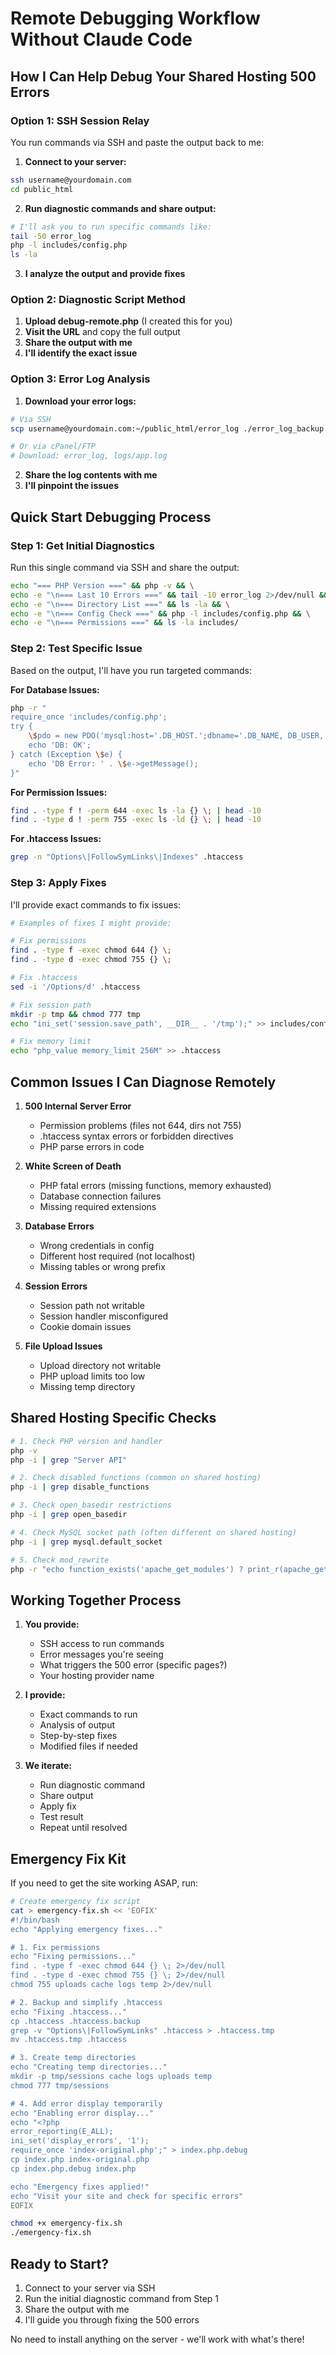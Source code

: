 # Remote Debugging Workflow Without Claude Code

## How I Can Help Debug Your Shared Hosting 500 Errors

### Option 1: SSH Session Relay
You run commands via SSH and paste the output back to me:

1. **Connect to your server:**
```bash
ssh username@yourdomain.com
cd public_html
```

2. **Run diagnostic commands and share output:**
```bash
# I'll ask you to run specific commands like:
tail -50 error_log
php -l includes/config.php
ls -la
```

3. **I analyze the output and provide fixes**

### Option 2: Diagnostic Script Method
1. **Upload debug-remote.php** (I created this for you)
2. **Visit the URL** and copy the full output
3. **Share the output with me**
4. **I'll identify the exact issue**

### Option 3: Error Log Analysis
1. **Download your error logs:**
```bash
# Via SSH
scp username@yourdomain.com:~/public_html/error_log ./error_log_backup.txt

# Or via cPanel/FTP
# Download: error_log, logs/app.log
```

2. **Share the log contents with me**
3. **I'll pinpoint the issues**

## Quick Start Debugging Process

### Step 1: Get Initial Diagnostics
Run this single command via SSH and share the output:
```bash
echo "=== PHP Version ===" && php -v && \
echo -e "\n=== Last 10 Errors ===" && tail -10 error_log 2>/dev/null && \
echo -e "\n=== Directory List ===" && ls -la && \
echo -e "\n=== Config Check ===" && php -l includes/config.php && \
echo -e "\n=== Permissions ===" && ls -la includes/
```

### Step 2: Test Specific Issue
Based on the output, I'll have you run targeted commands:

**For Database Issues:**
```bash
php -r "
require_once 'includes/config.php';
try {
    \$pdo = new PDO('mysql:host='.DB_HOST.';dbname='.DB_NAME, DB_USER, DB_PASS);
    echo 'DB: OK';
} catch (Exception \$e) {
    echo 'DB Error: ' . \$e->getMessage();
}"
```

**For Permission Issues:**
```bash
find . -type f ! -perm 644 -exec ls -la {} \; | head -10
find . -type d ! -perm 755 -exec ls -ld {} \; | head -10
```

**For .htaccess Issues:**
```bash
grep -n "Options\|FollowSymLinks\|Indexes" .htaccess
```

### Step 3: Apply Fixes
I'll provide exact commands to fix issues:

```bash
# Examples of fixes I might provide:

# Fix permissions
find . -type f -exec chmod 644 {} \;
find . -type d -exec chmod 755 {} \;

# Fix .htaccess
sed -i '/Options/d' .htaccess

# Fix session path
mkdir -p tmp && chmod 777 tmp
echo "ini_set('session.save_path', __DIR__ . '/tmp');" >> includes/config.php

# Fix memory limit
echo "php_value memory_limit 256M" >> .htaccess
```

## Common Issues I Can Diagnose Remotely

1. **500 Internal Server Error**
   - Permission problems (files not 644, dirs not 755)
   - .htaccess syntax errors or forbidden directives
   - PHP parse errors in code

2. **White Screen of Death**
   - PHP fatal errors (missing functions, memory exhausted)
   - Database connection failures
   - Missing required extensions

3. **Database Errors**
   - Wrong credentials in config
   - Different host required (not localhost)
   - Missing tables or wrong prefix

4. **Session Errors**
   - Session path not writable
   - Session handler misconfigured
   - Cookie domain issues

5. **File Upload Issues**
   - Upload directory not writable
   - PHP upload limits too low
   - Missing temp directory

## Shared Hosting Specific Checks

```bash
# 1. Check PHP version and handler
php -v
php -i | grep "Server API"

# 2. Check disabled functions (common on shared hosting)
php -i | grep disable_functions

# 3. Check open_basedir restrictions
php -i | grep open_basedir

# 4. Check MySQL socket path (often different on shared hosting)
php -i | grep mysql.default_socket

# 5. Check mod_rewrite
php -r "echo function_exists('apache_get_modules') ? print_r(apache_get_modules(), true) : 'Cannot check';"
```

## Working Together Process

1. **You provide:**
   - SSH access to run commands
   - Error messages you're seeing
   - What triggers the 500 error (specific pages?)
   - Your hosting provider name

2. **I provide:**
   - Exact commands to run
   - Analysis of output
   - Step-by-step fixes
   - Modified files if needed

3. **We iterate:**
   - Run diagnostic command
   - Share output
   - Apply fix
   - Test result
   - Repeat until resolved

## Emergency Fix Kit

If you need to get the site working ASAP, run:

```bash
# Create emergency fix script
cat > emergency-fix.sh << 'EOFIX'
#!/bin/bash
echo "Applying emergency fixes..."

# 1. Fix permissions
echo "Fixing permissions..."
find . -type f -exec chmod 644 {} \; 2>/dev/null
find . -type d -exec chmod 755 {} \; 2>/dev/null
chmod 755 uploads cache logs temp 2>/dev/null

# 2. Backup and simplify .htaccess
echo "Fixing .htaccess..."
cp .htaccess .htaccess.backup
grep -v "Options\|FollowSymLinks" .htaccess > .htaccess.tmp
mv .htaccess.tmp .htaccess

# 3. Create temp directories
echo "Creating temp directories..."
mkdir -p tmp/sessions cache logs uploads temp
chmod 777 tmp/sessions

# 4. Add error display temporarily
echo "Enabling error display..."
echo "<?php
error_reporting(E_ALL);
ini_set('display_errors', '1');
require_once 'index-original.php';" > index.php.debug
cp index.php index-original.php
cp index.php.debug index.php

echo "Emergency fixes applied!"
echo "Visit your site and check for specific errors"
EOFIX

chmod +x emergency-fix.sh
./emergency-fix.sh
```

## Ready to Start?

1. Connect to your server via SSH
2. Run the initial diagnostic command from Step 1
3. Share the output with me
4. I'll guide you through fixing the 500 errors

No need to install anything on the server - we'll work with what's there!